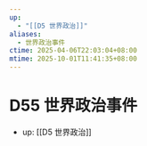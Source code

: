```yaml
---
up:
  - "[[D5 世界政治]]"
aliases:
  - 世界政治事件
ctime: 2025-04-06T22:03:04+08:00
mtime: 2025-10-01T11:41:35+08:00
---
```


# D55 世界政治事件

- up: [[D5 世界政治]]
